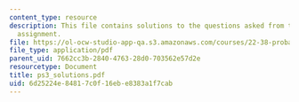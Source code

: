 ```yaml
---
content_type: resource
description: This file contains solutions to the questions asked from the reading
  assignment.
file: https://ol-ocw-studio-app-qa.s3.amazonaws.com/courses/22-38-probability-and-its-applications-to-reliability-quality-control-and-risk-assessment-fall-2005/6d25224e84817c0f16ebe8383a1f7cab_ps3_solutions.pdf
file_type: application/pdf
parent_uid: 7662cc3b-2840-4763-28d0-703562e57d2e
resourcetype: Document
title: ps3_solutions.pdf
uid: 6d25224e-8481-7c0f-16eb-e8383a1f7cab
---
```

